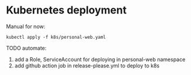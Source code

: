 # Kubernetes deployment

Manual for now:

```
kubectl apply -f k8s/personal-web.yaml
```

TODO automate:
1. add a Role, ServiceAccount for deploying in personal-web namespace
2. add github action job in release-please.yml to deploy to k8s